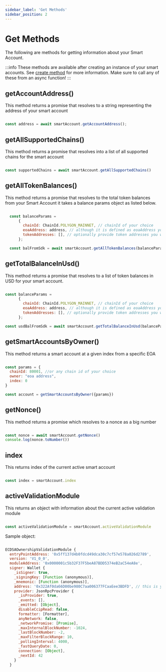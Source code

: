 ```yaml
---
sidebar_label: 'Get Methods'
sidebar_position: 2
---
```

# Get Methods

The following are methods for getting information about your Smart Account. 

:::info
These methods are available after creating an instance of your smart accounts. See [create method](/Account/methods/create) for more information. Make sure to call any of these from an async function!
:::

## getAccountAddress()

This method returns a promise that resolves to a string representing the address of your smart account

```js

const address = await smartAccount.getAccountAddress();

```

## getAllSupportedChains()

This method returns a promise that resolves into a list of all supported chains for the smart account

```js

const supportedChains = await smartAccount.getAllSupportedChains()

```

## getAllTokenBalances()

This method returns a promise that resolves to the total token balances from your Smart Account it takes a balance params object as listed below.

```js

  const balanceParams =
      {
        chainId: ChainId.POLYGON_MAINNET, // chainId of your choice
        eoaAddress: address, // although it is defined as eoaAddress you need to pass your smart account address
        tokenAddresses: [], // optionally provide token addresses you want to show
      };

  const balFromSdk = await smartAccount.getAllTokenBalances(balanceParams);
```

## getTotalBalanceInUsd()

This method returns a promise that resolves to a list of token balances in USD for your smart account. 

```js

const balanceParams =
      {
        chainId: ChainId.POLYGON_MAINNET, // chainId of your choice
        eoaAddress: address, // although it is defined as eoaAddress you need to pass your smart account address
        tokenAddresses: [], // optionally provide token addresses you want to show
      };

const usdBalFromSdk = await smartAccount.getTotalBalanceInUsd(balanceParams);

```

## getSmartAccountsByOwner()

This method returns a smart account at a given index from a specific EOA

```js

const params = {
  chainId: 80001, //or any chain id of your choice
  owner: "eoa address",
  index: 0
}

const account = getSmartAccountsByOwner({params})

```

## getNonce()

This method returns a promise which resolves to a nonce as a big number

```js

const nonce = await smartAccount.getNonce()
console.log(nonce.toNumber())

```

## index

This returns index of the current active smart account

```js

const index = smartAccount.index

```

## activeValidationModule

This returns an object with information about the current active validation module 

```js

const activeValidationModule = smartAccount.activeValidationModule

```

Sample object: 

```js

ECDSAOwnershipValidationModule {
  entryPointAddress: '0x5ff137d4b0fdcd49dca30c7cf57e578a026d2789',
  version: 'V1_0_0',
  moduleAddress: '0x0000001c5b32F37F5beA87BDD5374eB2aC54eA8e',
  signer: Wallet {
    _isSigner: true,
    _signingKey: [Function (anonymous)],
    _mnemonic: [Function (anonymous)],
    address: '0x322Af0da66D00be980C7aa006377FCaaEee3BDFD', // this is your signers address
    provider: JsonRpcProvider {
      _isProvider: true,
      _events: [],
      _emitted: [Object],
      disableCcipRead: false,
      formatter: [Formatter],
      anyNetwork: false,
      _networkPromise: [Promise],
      _maxInternalBlockNumber: -1024,
      _lastBlockNumber: -2,
      _maxFilterBlockRange: 10,
      _pollingInterval: 4000,
      _fastQueryDate: 0,
      connection: [Object],
      _nextId: 42
    }
  }

```